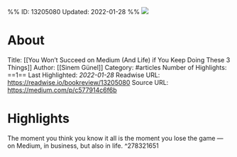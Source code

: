 %%
ID: 13205080
Updated: 2022-01-28
%%
![](https://readwise-assets.s3.amazonaws.com/static/images/article4.6bc1851654a0.png)

# About
Title: [[You Won’t Succeed on Medium (And Life) if You Keep Doing These 3 Things]]
Author: [[Sinem Günel]]
Category: #articles
Number of Highlights: ==1==
Last Highlighted: *2022-01-28*
Readwise URL: https://readwise.io/bookreview/13205080
Source URL: https://medium.com/p/c577914c6f6b


# Highlights 
The moment you think you know it all is the moment you lose the game — on Medium, in business, but also in life.  ^278321651

